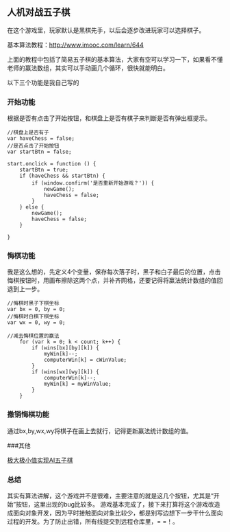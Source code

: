 ## 人机对战五子棋

在这个游戏里，玩家默认是黑棋先手，以后会逐步改进玩家可以选择棋子。

基本算法教程：http://www.imooc.com/learn/644

上面的教程中包括了简易五子棋的基本算法，大家有空可以学习一下，如果看不懂老师的赢法数组，其实可以手动画几个循环，很快就能明白。

以下三个功能是我自己写的

### 开始功能

根据是否有点击了开始按钮，和棋盘上是否有棋子来判断是否有弹出框提示。

```
//棋盘上是否有子
var haveChess = false;
//是否点击了开始按钮
var startBtn = false;
```
```
start.onclick = function () {
    startBtn = true;
    if (haveChess && startBtn) {
        if (window.confirm('是否重新开始游戏？')) {
            newGame();
            haveChess = false;
        }
    } else {
        newGame();
        haveChess = false;
    }

}
```


### 悔棋功能

我是这么想的，先定义4个变量，保存每次落子时，黑子和白子最后的位置，点击悔棋按钮时，用画布擦除这两个点，并补齐网格，还要记得将赢法统计数组的值回退到上一步。
```
//悔棋时黑子下棋坐标
var bx = 0, by = 0;
//悔棋时白棋下棋坐标
var wx = 0, wy = 0;

```
```
//减去悔棋位置的赢法
    for (var k = 0; k < count; k++) {
        if (wins[bx][by][k]) {
            myWin[k]--;
            computerWin[k] = cWinValue;
        }
        if (wins[wx][wy][k]) {
            computerWin[k]--;
            myWin[k] = myWinValue;
        }
    }
```    

### 撤销悔棋功能

通过bx,by,wx,wy将棋子在画上去就行，记得更新赢法统计数组的值。

###其他

[极大极小值实现AI五子棋](https://github.com/lihongxun945/gobang)

### 总结

其实有算法讲解，这个游戏并不是很难，主要注意的就是这几个按钮，尤其是“开始”按钮，这里出现的bug比较多。
游戏基本完成了，接下来打算将这个游戏改造成面向对象开发，因为平时接触面向对象比较少，都是别写边想下一步干什么面向过程的开发。为了防止出错，所有线提交到远程仓库里，= =！。


